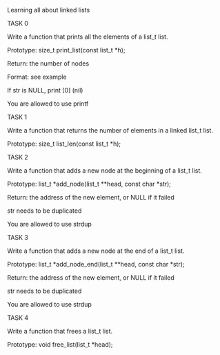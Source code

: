 Learning all about linked lists



TASK 0



Write a function that prints all the elements of a list_t list.



Prototype: size_t print_list(const list_t *h);

Return: the number of nodes

Format: see example

If str is NULL, print [0] (nil)

You are allowed to use printf

TASK 1



Write a function that returns the number of elements in a linked list_t list.



Prototype: size_t list_len(const list_t *h);

TASK 2



Write a function that adds a new node at the beginning of a list_t list.



Prototype: list_t *add_node(list_t **head, const char *str);

Return: the address of the new element, or NULL if it failed

str needs to be duplicated

You are allowed to use strdup

TASK 3



Write a function that adds a new node at the end of a list_t list.



Prototype: list_t *add_node_end(list_t **head, const char *str);

Return: the address of the new element, or NULL if it failed

str needs to be duplicated

You are allowed to use strdup

TASK 4



Write a function that frees a list_t list.



Prototype: void free_list(list_t *head);
